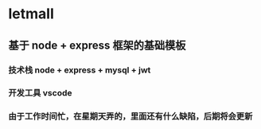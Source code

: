 # letmall

## 基于 node + express 框架的基础模板

### 技术栈 node + express + mysql + jwt

### 开发工具 vscode

### 由于工作时间忙，在星期天弄的，里面还有什么缺陷，后期将会更新
